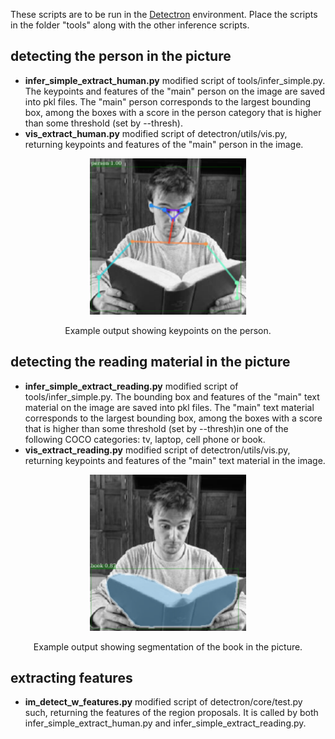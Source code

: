 These scripts are to be run in the [Detectron](https://github.com/facebookresearch/Detectron) environment. Place the scripts in the folder "tools" along with the other inference scripts.

## detecting the person in the picture

- **infer_simple_extract_human.py**    modified script of tools/infer_simple.py. The keypoints and features of the "main" person on the image are saved into pkl files. The "main" person corresponds to the largest bounding box, among the boxes with a score in the person category that is higher than some threshold (set by --thresh).
- **vis_extract_human.py**    modified script of detectron/utils/vis.py, returning keypoints and features of the "main" person in the image.

<div align="center">
  <img src="example_read_person.pdf" width="250px" />
  <p>Example output showing keypoints on the person.</p>
</div>

## detecting the reading material in the picture

- **infer_simple_extract_reading.py**   modified script of tools/infer_simple.py. The bounding box and features of the "main" text material on the image are saved into pkl files. The "main" text material corresponds to the largest bounding box, among the boxes with a score that is higher than some threshold (set by --thresh)in one of the following COCO categories: tv, laptop, cell phone or book.
- **vis_extract_reading.py**   modified script of detectron/utils/vis.py, returning keypoints and features of the "main" text material in the image.

<div align="center">
  <img src="example_read_txtbx.pdf" width="250px" />
  <p>Example output showing segmentation of the book in the picture.</p>
</div>

## extracting features

- **im_detect_w_features.py**   modified script of detectron/core/test.py such, returning the features of the region proposals. It is called by both infer_simple_extract_human.py and infer_simple_extract_reading.py.
